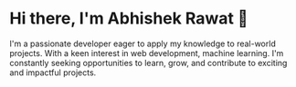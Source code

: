 # Hi there, I'm Abhishek Rawat 👋

I'm a passionate developer eager to apply my knowledge to real-world projects. With a keen interest in web development, machine learning. I'm constantly seeking opportunities to learn, grow, and contribute to exciting and impactful projects.

<!---
Jinxcoder/Jinxcoder is a ✨ special ✨ repository because its `README.md` (this file) appears on your GitHub profile.
You can click the Preview link to take a look at your changes.
--->
